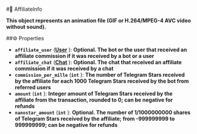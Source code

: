 #🔮 AffiliateInfo

**This object represents an animation file (GIF or H.264/MPEG-4 AVC video without sound).**

##⚙️ Properties

- **`affiliate_user`** (**[User](User.md)** ): **Optional. The bot or the user that received an affiliate commission if it was received by a bot or a user**
- **`affiliate_chat`** (**[Chat](Chat.md)** ): **Optional. The chat that received an affiliate commission if it was received by a chat**
- **`commission_per_mille`** (**`int`** ): **The number of Telegram Stars received by the affiliate for each 1000 Telegram Stars received by the bot from referred users**
- **`amount`** (**`int`** ): **Integer amount of Telegram Stars received by the affiliate from the transaction, rounded to 0; can be negative for refunds**
- **`nanostar_amount`** (**`int`** ): **Optional. The number of 1/1000000000 shares of Telegram Stars received by the affiliate; from -999999999 to 999999999; can be negative for refunds**

